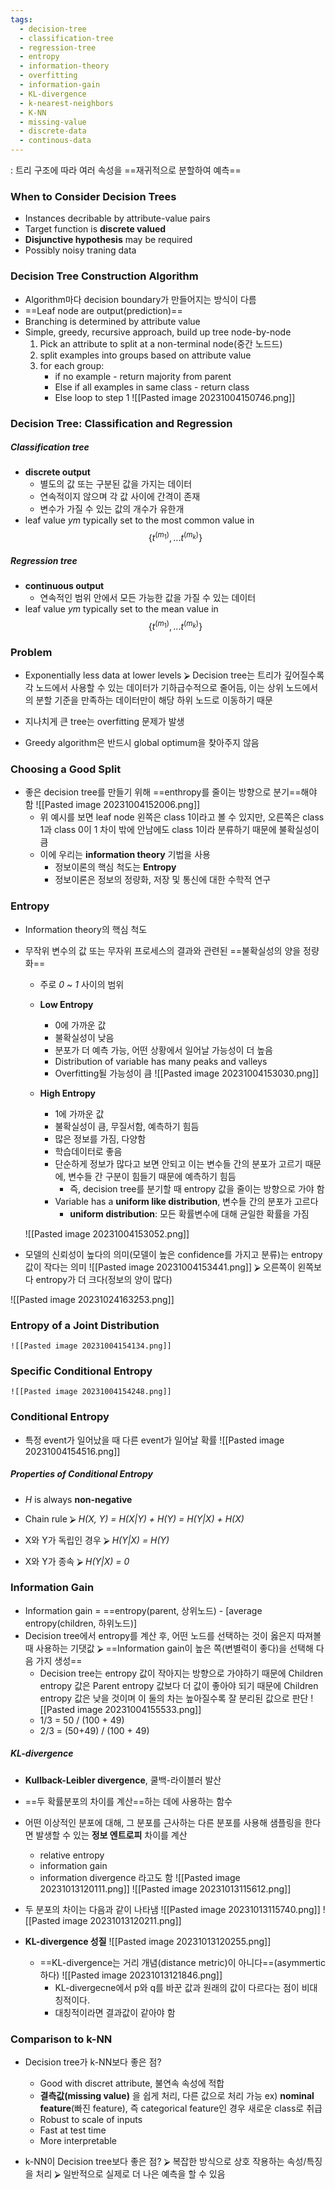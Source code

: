 ```yaml
---
tags:
  - decision-tree
  - classification-tree
  - regression-tree
  - entropy
  - information-theory
  - overfitting
  - information-gain
  - KL-divergence
  - k-nearest-neighbors
  - K-NN
  - missing-value
  - discrete-data
  - continous-data
---
```

: 트리 구조에 따라 여러 속성을 ==재귀적으로 분할하여 예측==


### When to Consider Decision Trees

- Instances decribable by attribute-value pairs
- Target function is **discrete valued**
- **Disjunctive hypothesis** may be required
- Possibly noisy traning data


### Decision Tree Construction Algorithm

- Algorithm마다 decision boundary가 만들어지는 방식이 다름
- ==Leaf node are output(prediction)==
- Branching is determined by attribute value
- Simple, greedy, recursive approach, build up tree node-by-node
	1. Pick an attribute to split at a non-terminal node(중간 노드드)
	2. split examples into groups based on attribute value
	3. for each group:
		- if no example - return majority from parent
		- Else if all examples in same class - return class
		- Else loop to step 1
	![[Pasted image 20231004150746.png]]  


### Decision Tree: Classification and Regression

##### Classification tree
- **discrete output**
	- 별도의 값 또는 구분된 값을 가지는 데이터
	- 연속적이지 않으며 각 값 사이에 간격이 존재
	- 변수가 가질 수 있는 값의 개수가 유한개
- leaf value _ym_ typically set to the most common value in $$\{ t^{(m_{1})}, ... t^{(m_{k})} \}$$
##### Regression tree
- **continuous output**
	- 연속적인 범위 안에서 모든 가능한 값을 가질 수 있는 데이터
- leaf value _ym_ typically set to the mean value in  $$\{ t^{(m_{1})}, ... t^{(m_{k})} \}$$
### Problem

- Exponentially less data at lower levels
	⮚ Decision tree는 트리가 깊어질수록 각 노드에서 사용할 수 있는 데이터가 기하급수적으로 줄어듬, 이는 상위 노드에서의 분할 기준을 만족하는 데이터만이 해당 하위 노드로 이동하기 때문   
	
- 지나치게 큰 tree는 overfitting 문제가 발생
- Greedy algorithm은 반드시 global optimum을 찾아주지 않음


### Choosing a Good Split

- 좋은 decision tree를 만들기 위해 ==enthropy를 줄이는 방향으로 분기==해야 함
	![[Pasted image 20231004152006.png]] 
	- 위 예시를 보면 leaf node 왼쪽은 class 1이라고 볼 수 있지만, 오른쪽은 class 1과 class 0이 1 차이 밖에 안남에도 class 1이라 분류하기 때문에 불확실성이 큼
	- 이에 우리는 **information theory** 기법을 사용
		- 정보이론의 핵심 척도는 **Entropy**
		- 정보이론은 정보의 정량화, 저장 및 통신에 대한 수학적 연구


### Entropy

- Information theory의 핵심 척도
- 무작위 변수의 값 또는 무자위 프로세스의 결과와 관련된 ==불확실성의 양을 정량화==
	- 주로 _0 ~ 1_ 사이의 범위	
	- **Low Entropy**
		- 0에 가까운 값
		- 불확실성이 낮음
		- 분포가 더 예측 가능, 어떤 상황에서 일어날 가능성이 더 높음
		- Distribution of variable has many peaks and valleys
		- Overfitting될 가능성이 큼
	![[Pasted image 20231004153030.png]]
	
	- **High Entropy**
		- 1에 가까운 값
		- 불확실성이 큼, 무질서함, 예측하기 힘듬
		- 많은 정보를 가짐, 다양함
		- 학습데이터로 좋음
		- 단순하게 정보가 많다고 보면 안되고 이는 변수들 간의 분포가 고르기 때문에, 변수들 간 구분이 힘들기 때문에 예측하기 힘듬
			- 즉, decision tree를 분기할 때 entropy 값을 줄이는 방향으로 가야 함
		- Variable has a **uniform like distribution**, 변수들 간의 분포가 고르다
			- **uniform distribution**: 모든 확률변수에 대해 균일한 확률을 가짐
	
	![[Pasted image 20231004153052.png]]
	

- 모델의 신뢰성이 높다의 의미(모델이 높은 confidence를 가지고 분류)는 entropy값이 작다는 의미
	![[Pasted image 20231004153441.png]]
	⮚  오른쪽이 왼쪽보다 entropy가 더 크다(정보의 양이 많다)
	
![[Pasted image 20231024163253.png]]


### Entropy of a Joint Distribution
	![[Pasted image 20231004154134.png]]  


### Specific Conditional Entropy
	![[Pasted image 20231004154248.png]]  


### Conditional Entropy
- 특정 event가 일어났을 때 다른  event가 일어날 확률
	![[Pasted image 20231004154516.png]]  

##### Properties of Conditional Entropy
- _H_ is always **non-negative**
- Chain rule
	⮚  _H(X, Y) = H(X|Y) + H(Y) = H(Y|X) + H(X)_
	
- X와 Y가 독립인 경우
	⮚  _H(Y|X) = H(Y)_
	
- X와 Y가 종속
	⮚  _H(Y|X) = 0_
	 


### Information Gain

- Information gain = ==entropy(parent, 상위노드) - [average entropy(children, 하위노드)]
- Decision tree에서 entropy를 계산 후, 어떤 노드를 선택하는 것이 옳은지 따져볼 때 사용하는 기댓값
	⮚  ==Information gain이 높은 쪽(변별력이 좋다)을 선택해 다음 가지 생성==
	- Decision tree는 entropy 값이 작아지는 방향으로 가야하기 때문에 Children entropy 값은 Parent entropy 값보다 더 값이 좋아야 되기 때문에 Children entropy 값은 낮을 것이며 이 둘의 차는 높아질수록 잘 분리된 값으로 판단
	![[Pasted image 20231004155533.png]]
	- 1/3 = 50 / (100 + 49)
	- 2/3 = (50+49) / (100 + 49)
	 

##### KL-divergence
- **Kullback-Leibler divergence**, 쿨백-라이블러 발산
- ==두 확률분포의 차이를 계산==하는 데에 사용하는 함수
- 어떤 이상적인 분포에 대해, 그 분포를 근사하는 다른 분포를 사용해 샘플링을 한다면 발생할 수 있는 **정보 엔트로피** 차이를 계산
	- relative entropy
	- information gain
	- information divergence 라고도 함
	![[Pasted image 20231013120111.png]]
	![[Pasted image 20231013115612.png]]

- 두 분포의 차이는 다음과 같이 나타냄
	![[Pasted image 20231013115740.png]]
	![[Pasted image 20231013120211.png]]

- **KL-divergence 성질**
	![[Pasted image 20231013120255.png]]
	- ==KL-divergence는 거리 개념(distance metric)이 아니다==(asymmertic 하다) 
		![[Pasted image 20231013121846.png]]
		- KL-divergecne에서 p와 q를 바꾼 값과 원래의 값이 다르다는 점이 비대칭적이다.
		- 대칭적이라면 결과값이 같아야 함

### Comparison to k-NN
- Decision tree가 k-NN보다 좋은 점?
	- Good with discret attribute, 불연속 속성에 적합
	- **결측값(missing value)** 을 쉽게 처리, 다른 값으로 처리 가능
		ex) **nominal feature**(빠진 feature), 즉 categorical feature인 경우 새로운 class로 취급 
	- Robust to scale of inputs
	- Fast at test time
	- More interpretable

- k-NN이 Decision tree보다 좋은 점?
	⮚  복잡한 방식으로 상호 작용하는 속성/특징을 처리
	⮚  일반적으로 실제로 더 나은 예측을 할 수 있음

